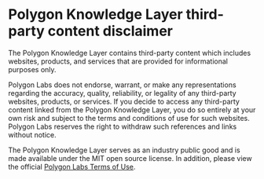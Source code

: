 # Polygon Knowledge Layer third-party content disclaimer

The Polygon Knowledge Layer contains third-party content which includes websites, products, and services that are provided for informational purposes only.

Polygon Labs does not endorse, warrant, or make any representations regarding the accuracy, quality, reliability, or legality of any third-party websites, products, or services. If you decide to access any third-party content linked from the Polygon Knowledge Layer, you do so entirely at your own risk and subject to the terms and conditions of use for such websites. Polygon Labs reserves the right to withdraw such references and links without notice.

The Polygon Knowledge Layer serves as an industry public good and is made available under the MIT open source license. In addition, please view the official [Polygon Labs Terms of Use](https://polygon.technology/terms-of-use).